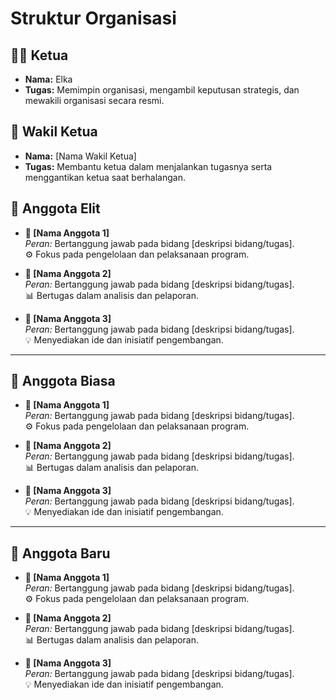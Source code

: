 # Struktur Organisasi

## 👩‍💼 Ketua
- **Nama:** Elka
- **Tugas:** Memimpin organisasi, mengambil keputusan strategis, dan mewakili organisasi secara resmi.

## 🤝 Wakil Ketua
- **Nama:** [Nama Wakil Ketua]
- **Tugas:** Membantu ketua dalam menjalankan tugasnya serta menggantikan ketua saat berhalangan.

## 👥 Anggota Elit
- **👤 [Nama Anggota 1]**  
  _Peran:_ Bertanggung jawab pada bidang [deskripsi bidang/tugas].  
  ⚙️ Fokus pada pengelolaan dan pelaksanaan program.

- **👤 [Nama Anggota 2]**  
  _Peran:_ Bertanggung jawab pada bidang [deskripsi bidang/tugas].  
  📊 Bertugas dalam analisis dan pelaporan.

- **👤 [Nama Anggota 3]**  
  _Peran:_ Bertanggung jawab pada bidang [deskripsi bidang/tugas].  
  💡 Menyediakan ide dan inisiatif pengembangan.
---

## 👥 Anggota Biasa
- **👤 [Nama Anggota 1]**  
  _Peran:_ Bertanggung jawab pada bidang [deskripsi bidang/tugas].  
  ⚙️ Fokus pada pengelolaan dan pelaksanaan program.

- **👤 [Nama Anggota 2]**  
  _Peran:_ Bertanggung jawab pada bidang [deskripsi bidang/tugas].  
  📊 Bertugas dalam analisis dan pelaporan.

- **👤 [Nama Anggota 3]**  
  _Peran:_ Bertanggung jawab pada bidang [deskripsi bidang/tugas].  
  💡 Menyediakan ide dan inisiatif pengembangan.

---

## 👥 Anggota Baru
- **👤 [Nama Anggota 1]**  
  _Peran:_ Bertanggung jawab pada bidang [deskripsi bidang/tugas].  
  ⚙️ Fokus pada pengelolaan dan pelaksanaan program.

- **👤 [Nama Anggota 2]**  
  _Peran:_ Bertanggung jawab pada bidang [deskripsi bidang/tugas].  
  📊 Bertugas dalam analisis dan pelaporan.

- **👤 [Nama Anggota 3]**  
  _Peran:_ Bertanggung jawab pada bidang [deskripsi bidang/tugas].  
  💡 Menyediakan ide dan inisiatif pengembangan.
